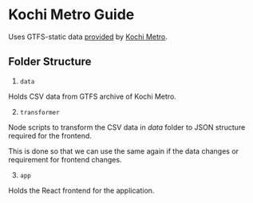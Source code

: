 # Kochi Metro Guide

Uses GTFS-static data [provided](https://kochimetro.org/open-data/) by [Kochi Metro](https://kochimetro.org).

## Folder Structure

1. `data`

Holds CSV data from GTFS archive of Kochi Metro.

2. `transformer`

Node scripts to transform the CSV data in _data_ folder to JSON structure required for the frontend.

This is done so that we can use the same again if the data changes or requirement for frontend changes.

3. `app`

Holds the React frontend for the application.

